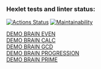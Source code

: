 ### Hexlet tests and linter status:
[![Actions Status](https://github.com/jackky631/frontend-project-44/actions/workflows/hexlet-check.yml/badge.svg)](https://github.com/jackky631/frontend-project-44/actions)
[![Maintainability](https://api.codeclimate.com/v1/badges/e12bd0eedd1d6865a1d1/maintainability)](https://codeclimate.com/github/jackky631/frontend-project-44/maintainability)

<a href="https://asciinema.org/a/Wt2zszUt0a9gSokKzKtqkykEo">DEMO BRAIN EVEN</a></br>
<a href="https://asciinema.org/a/Aeu4cDOrdkKFN3HGmrUzvjdAi">DEMO BRAIN CALC</a></br>
<a href="https://asciinema.org/a/w0WDx6qSTl5BH9lcTuyPX2kOd">DEMO BRAIN GCD</a></br>
<a href="https://asciinema.org/a/eZzlpKmUXgXOlUlCfkuIDJOW6">DEMO BRAIN PROGRESSION</a></br>
<a href="https://asciinema.org/a/2V7vPTyC7xui7DCXkX4BrIXQv">DEMO BRAIN PRIME</a>


